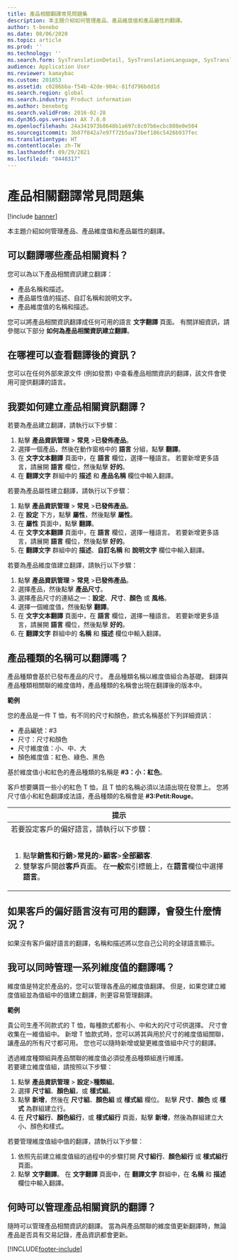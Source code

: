 ```yaml
---
title: 產品相關翻譯常見問題集
description: 本主題介紹如何管理產品、產品維度值和產品屬性的翻譯。
author: t-benebo
ms.date: 08/06/2020
ms.topic: article
ms.prod: ''
ms.technology: ''
ms.search.form: SysTranslationDetail, SysTranslationLanguage, SysTranslationList, EcoResProductListPage, EcoResProductVariants, EcoResProductDetailsExtended, EcoResProductCreate, EcoResProductDetails, RetailSizeGroupTable, RetailStyleGroupTable, RetailColorGroupTable, PCTranslationLanguageLookup, EcoResProductCategory
audience: Application User
ms.reviewer: kamaybac
ms.custom: 201853
ms.assetid: c0286bba-f54b-42de-904c-81fd796bdd1d
ms.search.region: global
ms.search.industry: Product information
ms.author: benebotg
ms.search.validFrom: 2016-02-28
ms.dyn365.ops.version: AX 7.0.0
ms.openlocfilehash: 24a341973b8648b1a697c8c07b6ecbc808e0e504
ms.sourcegitcommit: 3b87f042a7e97f72b5aa73bef186c5426b937fec
ms.translationtype: HT
ms.contentlocale: zh-TW
ms.lasthandoff: 09/29/2021
ms.locfileid: "8448317"
---
```

# <a name="product-related-translations-faq"></a>產品相關翻譯常見問題集

[!include [banner](../includes/banner.md)]

本主題介紹如何管理產品、產品維度值和產品屬性的翻譯。 

## <a name="what-product-related-data-can-be-translated"></a>可以翻譯哪些產品相關資料？

您可以為以下產品相關資訊建立翻譯：
-   產品名稱和描述。
-   產品屬性值的描述、自訂名稱和說明文字。
-   產品維度值的名稱和描述。

您可以將產品相關資訊翻譯成任何可用的語言 **文字翻譯** 頁面。 有關詳細資訊，請參閱以下部分 **如何為產品相關資訊建立翻譯**。

## <a name="where-can-i-view-the-translated-information"></a>在哪裡可以查看翻譯後的資訊？
您可以在任何外部來源文件 (例如發票) 中查看產品相關資訊的翻譯，該文件會使用可提供翻譯的語言。

## <a name="how-do-i-create-translations-for-product-related-information"></a>我要如何建立產品相關資訊翻譯？
若要為產品建立翻譯，請執行以下步驟：
1.  點擊 **產品資訊管理** &gt; **常見** &gt;**已發佈產品**。
2.  選擇一個產品，然後在動作窗格中的 **語言** 分組，點擊 **翻譯**。
3.  在 **文字文本翻譯** 頁面中，在 **語言** 欄位，選擇一種語言。 若要新增更多語言，請展開 **語言** 欄位，然後點擊 **好的**。
4.  在 **翻譯文字** 群組中的 **描述** 和 **產品名稱** 欄位中輸入翻譯。

若要為產品屬性建立翻譯，請執行以下步驟：
1.  點擊 **產品資訊管理** &gt; **常見** &gt;**已發佈產品**。
2.  在 **設定** 下方，點擊 **屬性**，然後點擊 **屬性**。
3.  在 **屬性** 頁面中，點擊 **翻譯**。
4.  在 **文字文本翻譯** 頁面中，在 **語言** 欄位，選擇一種語言。 若要新增更多語言，請展開 **語言** 欄位，然後點擊 **好的**。
5.  在 **翻譯文字** 群組中的 **描述**、**自訂名稱** 和 **說明文字** 欄位中輸入翻譯。

若要為產品維度值建立翻譯，請執行以下步驟：
1.  點擊 **產品資訊管理** &gt; **常見** &gt;**已發佈產品**。
2.  選擇產品，然後點擊 **產品尺寸**。
3.  選擇產品尺寸的連結之一：**設定**、**尺寸**、**顏色** 或 **風格**。
4.  選擇一個維度值，然後點擊 **翻譯**。
5.  在 **文字文本翻譯** 頁面中，在 **語言** 欄位，選擇一種語言。 若要新增更多語言，請展開 **語言** 欄位，然後點擊 **好的**。
6.  在 **翻譯文字** 群組中的 **名稱** 和 **描述** 欄位中輸入翻譯。

## <a name="can-the-names-of-product-variants-be-translated"></a>產品種類的名稱可以翻譯嗎？
產品種類會基於已發布產品的尺寸。 產品種類名稱以維度值組合為基礎。 翻譯與產品種類相關聯的維度值時，產品種類的名稱會出現在翻譯後的版本中。  

**範例**  

您的產品是一件 T 恤，有不同的尺寸和顏色，款式名稱基於下列詳細資訊：
-   產品編號：\#3
-   尺寸：尺寸和顏色
-   尺寸維度值：小、中、大
-   顏色維度值：紅色、綠色、黑色

基於維度值小和紅色的產品種類的名稱是 **\#3：小：紅色**。  

客戶想要購買一些小的紅色 T 恤，且 T 恤的名稱必須以法語出現在發票上。 您將尺寸值小和紅色翻譯成法語，產品種類的名稱會是 **\#3:Petit:Rouge**。
<table>
<colgroup>
<col width="100%" />
</colgroup>
<thead>
<tr class="header">
<th><strong>提示</strong></th>
</tr>
</thead>
<tbody>
<tr class="odd">
<td>若要設定客戶的偏好語言，請執行以下步驟：
<ol><br/><li>點擊<strong>銷售和行銷</strong>&gt;<strong>常見的</strong>&gt;<strong>顧客</strong>&gt;<strong>全部</strong><strong>顧客</strong>.</li>
<li>雙擊客戶開啟<strong>客戶</strong>頁面。 在<strong>一般</strong>索引標籤上，在<strong>語言</strong>欄位中選擇<strong>語言</strong>。</li>
</ol></td>
</tr>
</tbody>
</table>

## <a name="what-happens-if-a-customer-has-a-preferred-language-for-which-no-translations-are-available"></a>如果客戶的偏好語言沒有可用的翻譯，會發生什麼情況？
如果沒有客戶偏好語言的翻譯，名稱和描述將以您自己公司的全球語言顯示。

## <a name="can-i-manage-translations-for-a-series-of-dimension-values-at-the-same-time"></a>我可以同時管理一系列維度值的翻譯嗎？
維度值是特定於產品的，您可以管理各產品的維度值翻譯。 但是，如果您建立維度值組並為值組中的值建立翻譯，則更容易管理翻譯。   

**範例**  

貴公司生產不同款式的 T 恤，每種款式都有小、中和大的尺寸可供選擇。 尺寸會收集在一維值組中。 新增 T 恤款式時，您可以將其與用於尺寸的維度值組關聯，讓產品的所有尺寸都可用。 您也可以隨時新增或變更維度值組中尺寸的翻譯。  

透過維度種類組與產品關聯的維度值必須從產品種類組進行維護。   
若要建立維度值組，請按照以下步驟：
1.  點擊 **產品資訊管理** &gt; **設定**&gt;**種類組**。
2.  選擇 **尺寸組**、**顏色組**，或 **樣式組**。
3.  點擊 **新增**，然後在 **尺寸組**、**顏色組** 或 **樣式組** 欄位。 點擊 **尺寸**、**顏色** 或 **樣式** 為群組建立行。
4.  在 **尺寸組行**、**顏色組行**，或 **樣式組行** 頁面，點擊 **新增**，然後為群組建立大小、顏色和樣式。

若要管理維度值組中值的翻譯，請執行以下步驟：
1.  依照先前建立維度值組的過程中的步驟打開 **尺寸組行**、**顏色組行** 或 **樣式組行** 頁面。
2.  點擊 **文字翻譯**。 在 **文字翻譯** 頁面中，在 **翻譯文字** 群組中，在 **名稱** 和 **描述** 欄位中輸入翻譯。

## <a name="when-can-translations-of-product-related-information-be-managed"></a>何時可以管理產品相關資訊的翻譯？
隨時可以管理產品相關資訊的翻譯。 當為與產品關聯的維度值更新翻譯時，無論產品是否具有交易記錄，產品資訊都會更新。







[!INCLUDE[footer-include](../../includes/footer-banner.md)]